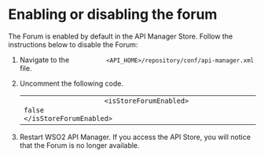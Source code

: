 # Enabling or disabling the forum

The Forum is enabled by default in the API Manager Store.
Follow the instructions below to disable the Forum:

1.  Navigate to the `           <API_HOME>/repository/conf/api-manager.xml          ` file.
2.  Uncomment the following code.

    <table>
    <colgroup>
    <col width="100%" />
    </colgroup>
    <tbody>
    <tr class="odd">
    <td><div class="container" title="Hint: double-click to select code">
    <div class="line number1 index0 alt2">
    <code class="java plain">                    &lt;isStoreForumEnabled&gt;                   </code> <code class="java keyword">                    false                   </code> <code class="java plain">                    &lt;/isStoreForumEnabled&gt;                   </code>
    </div>
    </div></td>
    </tr>
    </tbody>
    </table>

3.  Restart WSO2 API Manager.
    If you access the API Store, you will notice that the Forum is no longer available.


